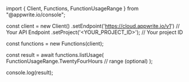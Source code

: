 import { Client, Functions, FunctionUsageRange } from "@appwrite.io/console";

const client = new Client()
    .setEndpoint('https://cloud.appwrite.io/v1') // Your API Endpoint
    .setProject('<YOUR_PROJECT_ID>'); // Your project ID

const functions = new Functions(client);

const result = await functions.listUsage(
    FunctionUsageRange.TwentyFourHours // range (optional)
);

console.log(result);
